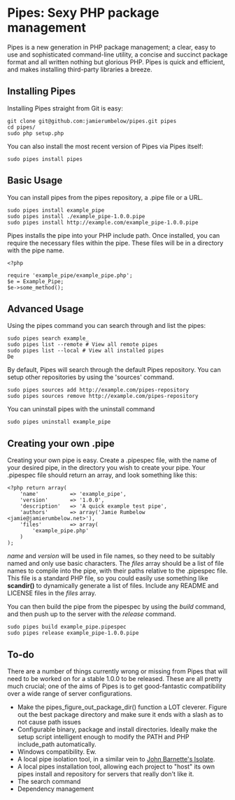 Pipes: Sexy PHP package management
==================================

Pipes is a new generation in PHP package management; a clear, easy to use and sophisticated command-line utility, a concise and succinct package format and all written nothing but glorious PHP. Pipes is quick and efficient, and makes installing third-party libraries a breeze.

Installing Pipes
----------------

Installing Pipes straight from Git is easy:

	git clone git@github.com:jamierumbelow/pipes.git pipes
	cd pipes/
	sudo php setup.php
	
You can also install the most recent version of Pipes via Pipes itself:

	sudo pipes install pipes
	
Basic Usage
-----------

You can install pipes from the pipes repository, a .pipe file or a URL.

	sudo pipes install example_pipe
	sudo pipes install ./example_pipe-1.0.0.pipe
	sudo pipes install http://example.com/example_pipe-1.0.0.pipe
	
Pipes installs the pipe into your PHP include path. Once installed, you can require the necessary files within the pipe. These files will be in a directory with the pipe name.

	<?php
	
	require 'example_pipe/example_pipe.php';
	$e = Example_Pipe;
	$e->some_method();

Advanced Usage
--------------
	
Using the pipes command you can search through and list the pipes:

	sudo pipes search example_
	sudo pipes list --remote # View all remote pipes 
	sudo pipes list --local # View all installed pipes
	De
By default, Pipes will search through the default Pipes repository. You can setup other repositories by using the 'sources' command.

	sudo pipes sources add http://example.com/pipes-repository
	sudo pipes sources remove http://example.com/pipes-repository
	
You can uninstall pipes with the uninstall command

	sudo pipes uninstall example_pipe
	
Creating your own .pipe
-----------------------

Creating your own pipe is easy. Create a .pipespec file, with the name of your desired pipe, in the directory you wish to create your pipe. Your .pipespec file should return an array, and look something like this:

	<?php return array(
		'name'			=> 'example_pipe',
		'version'		=> '1.0.0',
		'description'	=> 'A quick example test pipe',
		'authors'		=> array('Jamie Rumbelow <jamie@jamierumbelow.net>'),
		'files'			=> array(
			'example_pipe.php'
		)
	);
	
*name* and *version* will be used in file names, so they need to be suitably named and only use basic characters. The *files* array should be a list of file names to compile into the pipe, with their paths relative to the .pipespec file. This file is a standard PHP file, so you could easily use something like **scandir()** to dynamically generate a list of files. Include any README and LICENSE files in the *files* array.

You can then build the pipe from the pipespec by using the *build* command, and then push up to the server with the *release* command.

	sudo pipes build example_pipe.pipespec
	sudo pipes release example_pipe-1.0.0.pipe
	
To-do
-----

There are a number of things currently wrong or missing from Pipes that will need to be worked on for a stable 1.0.0 to be released. These are all pretty much crucial; one of the aims of Pipes is to get good-fantastic compatibility over a wide range of server configurations.

* Make the pipes_figure_out_package_dir() function a LOT cleverer. Figure out the best package directory and make sure it ends with a slash as to not cause path issues
* Configurable binary, package and install directories. Ideally make the setup script intelligent enough to modify the PATH and PHP include_path automatically.
* Windows compatibility. Ew.
* A local pipe isolation tool, in a similar vein to [John Barnette's Isolate](https://github.com/jbarnette/isolate).
* A local pipes installation tool, allowing each project to "host" its own pipes install and repository for servers that really don't like it.
* The search command
* Dependency management
	
